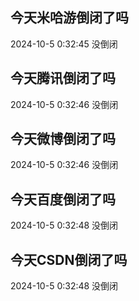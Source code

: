 ## 今天米哈游倒闭了吗

2024-10-5 0:32:45 没倒闭

## 今天腾讯倒闭了吗

2024-10-5 0:32:46 没倒闭

## 今天微博倒闭了吗

2024-10-5 0:32:46 没倒闭

## 今天百度倒闭了吗

2024-10-5 0:32:48 没倒闭

## 今天CSDN倒闭了吗

2024-10-5 0:32:48 没倒闭

